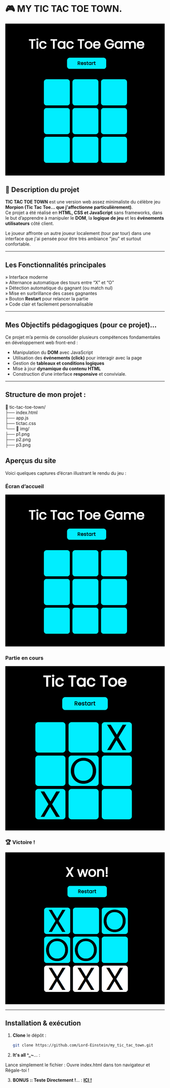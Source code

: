 ﻿# 🎮 MY TIC TAC TOE TOWN.


![Aperçu du jeu](./img/p1.png)

## 🧩 Description du projet

**TIC TAC TOE TOWN** est une version web assez minimaliste du célèbre jeu **Morpion (Tic Tac Toe... que j'affectionne particulièrement)**.  
Ce projet a été réalisé en **HTML, CSS et JavaScript** sans frameworks, dans le but d’apprendre à manipuler le **DOM**, la **logique de jeu** et les **événements utilisateurs** côté client.

Le joueur affronte un autre joueur localement (tour par tour) dans une interface que j'ai pensée pour être très ambiance "jeu" et surtout confortable.

---

## Les Fonctionnalités principales

» Interface moderne  
» Alternance automatique des tours entre “X” et “O”  
» Détection automatique du gagnant (ou match nul)  
» Mise en surbrillance des cases gagnantes  
» Bouton **Restart** pour relancer la partie  
» Code clair et facilement personnalisable  

---

## Mes Objectifs pédagogiques (pour ce projet)...

Ce projet m’a permis de consolider plusieurs compétences fondamentales en développement web front-end :

- Manipulation du **DOM** avec JavaScript  
- Utilisation des **événements (click)** pour interagir avec la page  
- Gestion de **tableaux et conditions logiques**  
- Mise à jour **dynamique du contenu HTML**  
- Construction d’une interface **responsive** et conviviale.  

---

## Structure de mon projet :

📁 tic-tac-toe-town/ <br>
├── index.html<br>
├── app.js<br>
├── tictac.css<br>
└── 📁 img/<br>
    ├── p1.png<br>
    ├── p2.png<br>
    ├── p3.png<br>


## Aperçus du site

Voici quelques captures d’écran illustrant le rendu du jeu :

### Écran d’accueil
![Accueil du jeu](./img/p1.png)

### Partie en cours
![Tour de jeu en cours](./img/p3.png)

### 🏆 Victoire !
![Victoire du joueur "X"](./img/p2.png)

---

## Installation & exécution

1. **Clone** le dépôt :
   ```bash
   git clone https://github.com/Lord-Einstein/my_tic_tac_town.git

2. **It's all ^_~**... :

Lance simplement le fichier :
Ouvre index.html dans ton navigateur et Régale-toi !  
   
3. **BONUS :: Teste Directement !**... :
[**ICI !**](https://Lord-Einstein.github.io/my_tic_tac_town/)


